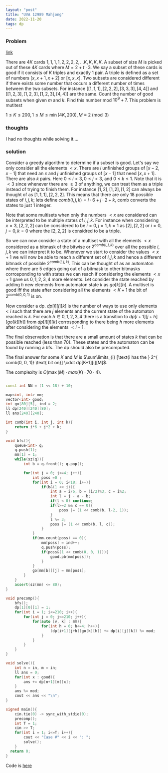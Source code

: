 ```yaml
---
layout: "post"
title: "UVA 12989 Mahjong"
date: 2022-11-20
tags: dp
---
```



### Problem

[link](https://vjudge.net/problem/UVA-12989)

There are $4K$ cards $1, 1, 1, 1, 2, 2, 2, 2, \dots K, K, K, K$. A subset of size $M$ is picked out of these $4K$ cards where $M  = 2 + t\cdot3$. We say a subset of these cards is good if it consists of $K$ triples and exactly $1$ pair. A triple is defined as a set of numbers $[x, x+1, x+2]$ or $[x, x, x]$. Two subsets are considered different if there exists some number that occurs a different number of times between the two subsets. For instance $[[1, 1, 1], [2, 2, 2], [3, 3, 3], [4, 4]]$ and $[[1, 2, 3], [1, 2, 3], [1, 2, 3], [4, 4]]$ are the same. Count the number of good subsets when given $m$ and $k$. Find this number mod $10^9 + 7$. This problem is mutitest


$1 \leq K \leq 200, 1 \leq M \leq \min(4K, 200), M \equiv 2 \pmod{3}$ 


### thoughts

I had no thoughts while solving it....


### solution

Consider a greedy algorithm to determine if a subset is good. Let's say we only consider all the elements $< x$. There are $i$ unfinished groups of $[x-2, x-1]$ that need an $x$ and $j$ unfinished groups of $[x-1]$ that need $[x, x+1]$. There are also $k$ pairs. Here $0 \leq i < 3, 0 \leq j < 3$, and $0 \leq k \leq 1$. Note that it is $<3$ since whenever there are $\geq 3$ of anything, we can treat them as a triple instead of trying to finish them. For instance $[1, 2], [1, 2], [1, 2]$ can always be thought of as $[1, 1, 1], [2, 2, 2]$. This means that there are only $18$ possible states of $i, j, k$; lets define $comb(i, j, k) = i \cdot 6 + j \cdot 2 + k$, comb converts the states to just 1 integer. 


Note that some multisets when only the numbers $< x$ are considered can be interpreted to be multiple states of $i, j, k$. For instance when considering $x = 3$, $[2, 2, 2]$ can be considered to be $i = 0, j = 1, k = 1$ as $[2], [2, 2]$ or $i = 0, j = 0, k = 0$ where the $[2, 2, 2]$ is considred to be a triple.  

So we can now consider a state of a multiset with all the elements $< x$ considered as a bitmask of the bitwise or $2^{comb(i, j, k)}$ over all the possible $i, j, k$ we can interpret it to be. Whenever we start to consider the values $< x + 1$ we will now be able to reach a different set of $i, j, k$ and hence a different bitmask of possible $2^{comb(i, j, k)}$. This can be thought of as an automaton where there are $5$ edges going out of a bitmask to other bitmasks corrosponding to with states we can reach if considering the elements $< x +1$ gave us $0, 1, 2, 3, 4$ more elements. Let consider the state reached by adding $h$ new elements from automaton state $k$ as $go[k][h]$. A multiset is good iff the state after considering all the elements $< K+1$ the bit of $2^{comb(0, 0, 1)}$ is on.

Now consider a dp. $dp[i][j][k]$ is the number of ways to use only elements $< i$ such that there are $j$ elements and the current state of the automaton reached is $k$. For each $h \in {0, 1, 2, 3, 4}$ there is a transition to $dp[i+1][j+h][go[k][h]]$ from $dp[i][j][k]$ corrosponding to there being $h$ more elements after considering the elements $< i+1$. 

The final observation is that there are a small amount of states $k$ that can be possible reached (less than 70). These states and the automaton can be found by running a bfs. The dp should also be precomputed.

The final answer for some $K$ and  $M$ is $\sum\limits_{i} [\text{i has the } 2^{ comb(0, 0, 1)} \text{ bit on}] \cdot dp[K+1][i][M]$.

The complexity is $O(\max(M) \cdot max(K) \cdot 70 \cdot 4)$. 


```cpp

const int NN = (1 << 18) + 10;

map<int, int> mm;
vector<int> good;
int go[80][5], ind = 2;
ll dp[240][240][80];
ll ans[240][240];

int comb(int i, int j, int k){
	return i*6 + j*2 + k;
}

void bfs(){
	queue<int> q;
	q.push(1);
	mm[1] = 1;
	while(sz(q)){
		int b = q.front(); q.pop();

		for(int j = 0; j<=4; j++){
			int poss =0 ;
			for(int i = 0; i<18; i++){
				if(b&(1 << i)){
					int a = i/6, b = (i/2)%3, c = i%2;
					int l = j - a - b;
					if(l < 0) continue;
					if(l>=2 && c == 0){
						poss |= (1 << comb(b, l-2, 1));
					}
					l %= 3;
					poss |= (1 << comb(b, l, c));
				}
			}
			if(mm.count(poss) == 0){
				mm[poss] = ind++;
				q.push(poss);
				if(poss&(1 << comb(0, 0, 1))){
					good.pb(mm[poss]);
				}
			}
			go[mm[b]][j] = mm[poss];
		}
	}
	assert(sz(mm) <= 80);
}

void precomp(){
	bfs();
	dp[1][0][1] = 1;
	for(int i = 1; i<=210; i++){
		for(int j = 0; j<=210; j++){
			for(auto [v, k] : mm){
				for(int h = 0; h<=4; h++){
					(dp[i+1][j+h][go[k][h]] += dp[i][j][k]) %= mod;
				}
			}
		}
	}
}

void solve(){
	int n = in, m = in;
	ll ans = 0;
	for(int x : good){
		ans += dp[n+1][m][x];
	}
	ans %= mod;
	cout << ans << "\n";
}

signed main(){
	cin.tie(0) -> sync_with_stdio(0);
	precomp();
	int T = 1;
	cin >> T;
	for(int i = 1; i<=T; i++){
		cout << "Case #" << i << ": ";
		solve();
	}
  return 0;
}
```

Code is [here](https://vjudge.net/solution/39748079/RH5Shhnwgh1ZrmzhYxx7)
